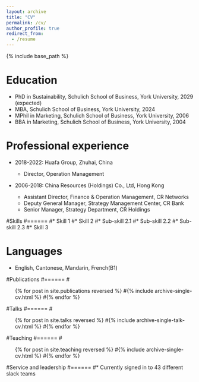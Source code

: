 ```yaml
---
layout: archive
title: "CV"
permalink: /cv/
author_profile: true
redirect_from:
  - /resume
---
```


{% include base_path %}

Education
======
* PhD in Sustainability, Schulich School of Business, York University, 2029 (expected)
* MBA, Schulich School of Business, York University, 2024
* MPhil in Marketing, Schulich School of Business, York University, 2006
* BBA in Marketing, Schulich School of Business, York University, 2004

Professional experience
======
* 2018-2022: Huafa Group, Zhuhai, China
  * Director, Operation Management

* 2006-2018: China Resources (Holdings) Co., Ltd, Hong Kong
  * Assistant Director, Finance & Operation Management, CR Networks
  * Deputy General Manager, Strategy Management Center, CR Bank
  * Senior Manager, Strategy Department, CR Holdings

#Skills
#======
#* Skill 1
#* Skill 2
  #* Sub-skill 2.1
  #* Sub-skill 2.2
  #* Sub-skill 2.3
#* Skill 3
  
Languages
======
* English, Cantonese, Mandarin, French(B1)

#Publications
#======
  #<ul>{% for post in site.publications reversed %}
    #{% include archive-single-cv.html %}
  #{% endfor %}</ul>
  
#Talks
#======
  #<ul>{% for post in site.talks reversed %}
    #{% include archive-single-talk-cv.html  %}
  #{% endfor %}</ul>
  
#Teaching
#======
  #<ul>{% for post in site.teaching reversed %}
    #{% include archive-single-cv.html %}
  #{% endfor %}</ul>
  
#Service and leadership
#======
#* Currently signed in to 43 different slack teams
